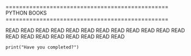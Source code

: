 ================================================ PYTHON BOOKS ================================================


 READ READ READ READ READ READ READ READ READ READ READ READ READ READ READ READ READ READ READ READ
 
  
    print("Have you completed?")   
